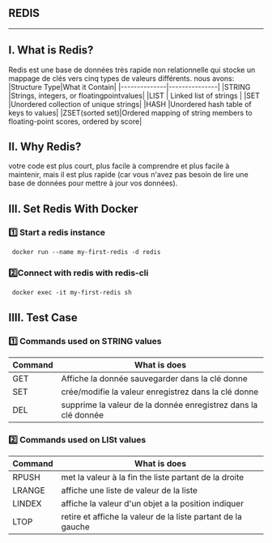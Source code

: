 ##                                           REDIS
----------------------------------------------------
##  I. What is Redis? 
Redis est une base de données très rapide
non relationnelle qui stocke un mappage de clés vers cinq types de valeurs différents. 
nous avons:
|Structure Type|What it Contain|
|--------------|---------------|
|STRING        |Strings, integers, or floatingpointvalues| 
|LIST          |  Linked list of strings |
|SET           |Unordered collection of unique strings|
|HASH          |Unordered hash table of keys to values|
|ZSET(sorted set)|Ordered mapping of string members to floating-point scores, ordered by score|
##  II. Why Redis? 
votre code est plus court, plus facile à comprendre et plus facile à maintenir, mais il est plus rapide
(car vous n'avez pas besoin de lire une base de données pour mettre à jour vos données).
##  III. Set Redis  With Docker
### :one: Start a redis instance
```
 docker run --name my-first-redis -d redis
```
[](/img/redis1.JPG)

### :two:Connect with redis with redis-cli
```
 docker exec -it my-first-redis sh
```

## IIII. Test Case
### :one: Commands used on STRING values
|Command        |What is does                                 |
|--------------|----------------------------------------------|
|GET           |Affiche la donnée sauvegarder dans la clé donne| 
|SET           |crée/modifie la valeur enregistrez dans la clé donne |
|DEL           |supprime la valeur de la donnée enregistrez dans la clé donnée|

### :two: Commands used on LISt values
|Command        |What is does                                 |
|--------------|----------------------------------------------|
|RPUSH           |met la valeur à la fin the liste partant de la droite| 
|LRANGE           |affiche une liste de valeur de la liste |
|LINDEX           |affiche la valeur d'un objet a la position indiquer|
|LTOP             |retire et affiche la valeur de la liste partant de la gauche|






